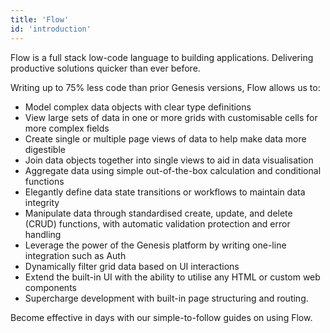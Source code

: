 ```yaml
---
title: 'Flow'
id: 'introduction'
---
```


Flow is a full stack low-code language to building applications. Delivering productive solutions quicker than ever before.

Writing up to 75% less code than prior Genesis versions, Flow allows us to:
- Model complex data objects with clear type definitions
- View large sets of data in one or more grids with customisable cells for more complex fields
- Create single or multiple page views of data to help make data more digestible
- Join data objects together into single views to aid in data visualisation
- Aggregate data using simple out-of-the-box calculation and conditional functions
- Elegantly define data state transitions or workflows to maintain data integrity
- Manipulate data through standardised create, update, and delete (CRUD) functions, with automatic validation protection and error handling
- Leverage the power of the Genesis platform by writing one-line integration such as Auth
- Dynamically filter grid data based on UI interactions
- Extend the built-in UI with the ability to utilise any HTML or custom web components
- Supercharge development with built-in page structuring and routing.

Become effective in days with our simple-to-follow guides on using Flow.